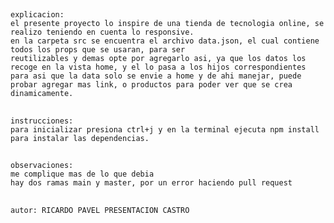 ##
    explicacion:
    el presente proyecto lo inspire de una tienda de tecnologia online, se realizo teniendo en cuenta lo responsive.
    en la carpeta src se encuentra el archivo data.json, el cual contiene todos los props que se usaran, para ser
    reutilizables y demas opte por agregarlo asi, ya que los datos los recoge en la vista home, y el lo pasa a los hijos correspondientes para asi que la data solo se envie a home y de ahi manejar, puede probar agregar mas link, o productos para poder ver que se crea dinamicamente.

##
    instrucciones:
    para inicializar presiona ctrl+j y en la terminal ejecuta npm install para instalar las dependencias.

##
    observaciones:
    me complique mas de lo que debia
    hay dos ramas main y master, por un error haciendo pull request

##
    autor: RICARDO PAVEL PRESENTACION CASTRO
    
